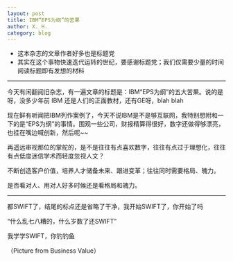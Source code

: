 ```yaml
---
layout: post
title: IBM“EPS为纲”的苦果
author: X. H.
category: blog
---
```


* 这本杂志的文章作者好多也是标题党
* 其实在这个事物快速迭代运转的世纪，要感谢标题党；我们仅需要少量的时间阅读标题即有发想的材料

---

今天有闲翻阅旧杂志，有一遍文章的标题是：IBM“EPS为纲”的五大苦果。说的是呀，没多少年前 IBM 还是人们的正面教材，还有GE呀，blah blah

现在鲜有听闻把IBM列作案例了，今天不说IBM是不是够互联网，我特别想附和一下的是“EPS为纲”的事情。围观一些公司，财报精算得很好，数字还做得够漂亮，也挂在嘴边喊创新，然后呢~~

再遥远审视那位的掌舵的，是不是往往有点喜欢数字，往往有点过于理想化，往往有点低度迷信学术而轻度忽视人文？

不断创造客户价值，培养人才储备未来、跟进变革；往往同时需要格局、魄力。

是否看对人、用对人好多时候还是看格局和魄力。

---


都SWIFT了，结尾的标点还是省略了干净，我开始SWIFT了，你开始了吗

“什么乱七八糟的，什么岁数了还SWIFT”

我学学SWIFT，你钓钓鱼

（Picture from Business Value）
